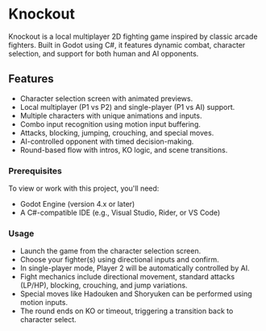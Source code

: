 # Knockout

Knockout is a local multiplayer 2D fighting game inspired by classic arcade fighters. Built in Godot using C#, it features dynamic combat, character selection, and support for both human and AI opponents.

## Features

- Character selection screen with animated previews.
- Local multiplayer (P1 vs P2) and single-player (P1 vs AI) support.
- Multiple characters with unique animations and inputs.
- Combo input recognition using motion input buffering.
- Attacks, blocking, jumping, crouching, and special moves.
- AI-controlled opponent with timed decision-making.
- Round-based flow with intros, KO logic, and scene transitions.

### Prerequisites

To view or work with this project, you'll need:

- Godot Engine (version 4.x or later)
- A C#-compatible IDE (e.g., Visual Studio, Rider, or VS Code)


### Usage

- Launch the game from the character selection screen.
- Choose your fighter(s) using directional inputs and confirm.
- In single-player mode, Player 2 will be automatically controlled by AI.
- Fight mechanics include directional movement, standard attacks (LP/HP), blocking, crouching, and jump variations.
- Special moves like Hadouken and Shoryuken can be performed using motion inputs.
- The round ends on KO or timeout, triggering a transition back to character select.

